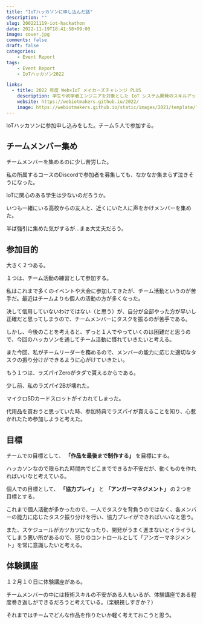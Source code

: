 ```yaml
---
title: "IoTハッカソンに申し込んだ話"
description: ""
slug: 200221119-iot-hackathon
date: 2022-11-19T18:41:58+09:00
image: cover.jpg
comments: false
draft: false
categories:
    - Event Report
tags:
    - Event Report
    - IoTハッカソン2022

links:
  - title: 2022 年度 Web×IoT メイカーズチャレンジ PLUS
    description: 学生や初学者エンジニアを対象とした IoT システム開発のスキルアップイベント、2022 年度も各地で開催！
    website: https://webiotmakers.github.io/2022/
    image: https://webiotmakers.github.io/static/images/2021/template/logo-320@2x.png
---
```


IoTハッカソンに参加申し込みをした。チーム５人で参加する。

## チームメンバー集め

チームメンバーを集めるのに少し苦労した。

私の所属するコースのDiscordで参加者を募集しても、なかなか集まらず泣きそうになった。

IoTに関心のある学生は少ないのだろうか。

いつも一緒にいる高校からの友人と、近くにいた人に声をかけメンバーを集めた。

半ば強引に集めた気がするが...まぁ大丈夫だろう。

## 参加目的

大きく２つある。

１つは、チーム活動の練習として参加する。

私はこれまで多くのイベントや大会に参加してきたが、チーム活動というのが苦手だ。最近はチームよりも個人の活動の方が多くなった。

決して信用していないわけではない（と思う）が、自分が全部やった方が早いし正確だと思ってしまうので、チームメンバーにタスクを振るのが苦手である。

しかし、今後のことを考えると、ずっと１人でやっていくのは困難だと思うので、今回のハッカソンを通してチーム活動に慣れていきたいと考える。

また今回、私がチームリーダーを務めるので、メンバーの能力に応じた適切なタスクの振り分けができるように心がけていきたい。

もう１つは、ラズパイZeroがタダで貰えるからである。

少し前、私のラズパイ2Bが壊れた。

マイクロSDカードスロットがイカれてしまった。

代用品を買おうと思っていた時、参加特典でラズパイが貰えることを知り、心惹かれたため参加しようと考えた。

## 目標

チームでの目標として、 **「作品を最後まで制作する」** を目標にする。

ハッカソンなので限られた時間内でどこまでできるか不安だが、動くものを作れればいいなと考えている。

個人での目標として、 **「協力プレイ」** と **「アンガーマネジメント」** の２つを目標とする。

これまで個人活動が多かったので、一人でタスクを背負うのではなく、各メンバーの能力に応じたタスク振り分けを行い、協力プレイができればいいなと思う。

また、スケジュールがカツカツになったり、開発がうまく進まないとイライラしてしまう悪い所があるので、怒りのコントロールとして「アンガーマネジメント」を常に意識したいと考える。

## 体験講座

１２月１０日に体験講座がある。

チームメンバーの中には技術スキルの不安がある人もいるが、体験講座である程度巻き返しができるだろうと考えている。（楽観視しすぎか？）

それまではチームでどんな作品を作りたいか軽く考えておこうと思う。